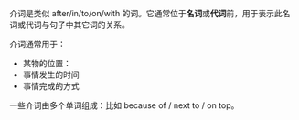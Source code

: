 介词是类似 after/in/to/on/with 的词。它通常位于**名词**或**代词**前，用于表示此名词或代词与句子中其它词的关系。

介词通常用于：

- 某物的位置：
- 事情发生的时间
- 事情完成的方式

一些介词由多个单词组成：比如 because of / next to / on top。
